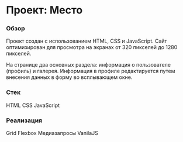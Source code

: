 # Проект: Место

### Обзор

Проект создан с использованием HTML, CSS и JavaScript. Сайт оптимизирован для просмотра на экранах от 320 пикселей до 1280 пикселей.

На странице два основных раздела: информация о пользователе (профиль) и галерея. Информация в профиле редактируется путем внесения данных в форму во всплывающем окне.

### Стек

HTML
CSS
JavaScript

### Реализация

Grid
Flexbox
Медиазапросы
VanilaJS
